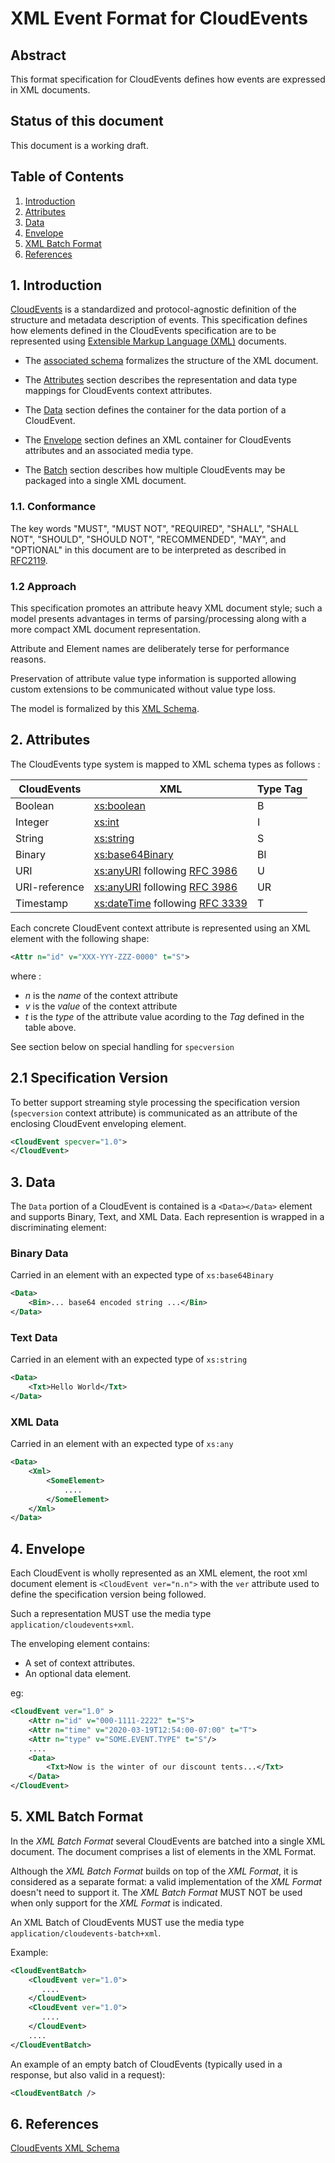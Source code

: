 # XML Event Format for CloudEvents

## Abstract

This format specification for CloudEvents defines how events are expressed
in XML documents.

## Status of this document

This document is a working draft.

## Table of Contents

1. [Introduction](#1-introduction)
2. [Attributes](#2-attributes)
3. [Data](#3-data)
4. [Envelope](#4-envelope)
5. [XML Batch Format](#5-xml-batch-format)
6. [References](#6-references)

## 1. Introduction

[CloudEvents][ce] is a standardized and protocol-agnostic definition of the
structure and metadata description of events. This specification defines how
elements defined in the CloudEvents specification are to be represented using
[Extensible Markup Language (XML)](xml-spec) documents.

* The [associated schema][xml-schema] formalizes the structure of the XML
document.

* The [Attributes](#2-attributes) section describes the representation and
data type mappings for CloudEvents context attributes.

* The [Data](#3-data) section defines the container for the data portion of a
CloudEvent.

* The [Envelope](#4-envelope) section defines an XML container for CloudEvents
attributes and an associated media type.

* The [Batch](#5-xml-batch-format) section describes how multiple CloudEvents
may be packaged into a single XML document.

### 1.1. Conformance

The key words "MUST", "MUST NOT", "REQUIRED", "SHALL", "SHALL NOT", "SHOULD",
"SHOULD NOT", "RECOMMENDED", "MAY", and "OPTIONAL" in this document are to be
interpreted as described in [RFC2119][rfc2119].

### 1.2 Approach

This specification promotes an attribute heavy XML document style; such a model
presents advantages in terms of parsing/processing along with a more compact
XML document representation.

Attribute and Element names are deliberately terse for performance reasons.

Preservation of attribute value type information is supported allowing
custom extensions to be communicated without value type loss.

The model is formalized by this [XML Schema][xml-spec].

## 2. Attributes

The CloudEvents type system is mapped to XML schema types as follows :

| CloudEvents   | XML | Type Tag |
| ------------- | ---------------------------------------------------------------------- | -- |
| Boolean       | [xs:boolean][xml-primitives] | B |
| Integer       | [xs:int][xml-primitives] | I |
| String        | [xs:string][xml-primitives] | S |
| Binary        | [xs:base64Binary][xml-primitives] | BI |
| URI           | [xs:anyURI][xml-primitives] following [RFC 3986][rfc3986]| U |
| URI-reference | [xs:anyURI][xml-primitives] following [RFC 3986][rfc3986] | UR |
| Timestamp     | [xs:dateTime][xml-primitives] following [RFC 3339][rfc3339] | T |

Each concrete CloudEvent context attribute is represented using an XML element with the following
shape:

``` xml
<Attr n="id" v="XXX-YYY-ZZZ-0000" t="S">
```

where :

* _n_ is the _name_ of the context attribute
* _v_ is the _value_ of the context attribute
* _t_ is the _type_ of the attribute value acording to the _Tag_ defined in the table above.

See section below on special handling for `specversion`

## 2.1 Specification Version

To better support streaming style processing the specification version
(`specversion` context attribute) is communicated as an attribute of the enclosing CloudEvent
enveloping element.

``` xml
<CloudEvent specver="1.0">
</CloudEvent>
```

## 3. Data

The `Data` portion of a CloudEvent is contained is a `<Data></Data>` element and supports
Binary, Text, and XML Data. Each represention is wrapped in a discriminating element:

### Binary Data

Carried in an element with an expected type of `xs:base64Binary`

``` xml
<Data>
    <Bin>... base64 encoded string ...</Bin>
</Data>
```

### Text Data

Carried in an element with an expected type of `xs:string`

``` xml
<Data>
    <Txt>Hello World</Txt>
</Data>
```

### XML Data

Carried in an element with an expected type of `xs:any`

``` xml
<Data>
    <Xml>
        <SomeElement>
            ....
        </SomeElement>
    </Xml>
</Data>
```

## 4. Envelope

Each CloudEvent is wholly represented as an XML element, the root xml
document element is `<CloudEvent ver="n.n">` with the `ver` attribute
used to define the specification version being followed.

Such a representation MUST use the media type `application/cloudevents+xml`.

The enveloping element contains:

* A set of context attributes.
* An optional data element.

eg:

``` xml
<CloudEvent ver="1.0" >
    <Attr n="id" v="000-1111-2222" t="S">
    <Attr n="time" v="2020-03-19T12:54:00-07:00" t="T">
    <Attr n="type" v="SOME.EVENT.TYPE" t="S"/>
    ....
    <Data>
        <Txt>Now is the winter of our discount tents...</Txt>
    </Data>
</CloudEvent>
```

## 5. XML Batch Format

In the _XML Batch Format_ several CloudEvents are batched into a single XML
document. The document comprises a list of elements in the XML Format.

Although the _XML Batch Format_ builds on top of the _XML Format_, it is
considered as a separate format: a valid implementation of the _XML Format_
doesn't need to support it. The _XML Batch Format_ MUST NOT be used when only
support for the _XML Format_ is indicated.

An XML Batch of CloudEvents MUST use the media type
`application/cloudevents-batch+xml`.

Example:

``` xml
<CloudEventBatch>
    <CloudEvent ver="1.0">
       ....
    </CloudEvent>
    <CloudEvent ver="1.0">
       ....
    </CloudEvent>
    ....
</CloudEventBatch>
```

An example of an empty batch of CloudEvents (typically used in a response, but also valid in a request):

```xml
<CloudEventBatch />
```

## 6. References

[CloudEvents XML Schema][xml-schema]

[ce]: ./spec.md
[ce-types]: ./spec.md#type-system
[xml-schema]: ./spec.xsd
[xml-format]: ./xml-format.md
[xml-spec]: https://www.w3.org/TR/2008/REC-xml-20081126/
[xml-primitives]: https://www.w3.org/TR/xmlschema-2/#built-in-primitive-datatypes
[rfc2119]: https://tools.ietf.org/html/rfc2119
[rfc3339]: https://www.ietf.org/rfc/rfc3339.txt
[rfc3986]: https://tools.ietf.org/html/rfc3986
